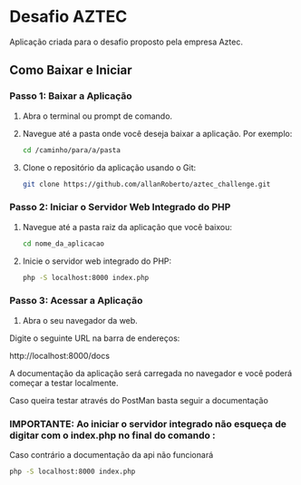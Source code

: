 # Desafio AZTEC

Aplicação criada para o desafio proposto pela empresa Aztec.

## Como Baixar e Iniciar

### Passo 1: Baixar a Aplicação

1. Abra o terminal ou prompt de comando.

2. Navegue até a pasta onde você deseja baixar a aplicação. Por exemplo:

   ```sh
   cd /caminho/para/a/pasta

   ```

3. Clone o repositório da aplicação usando o Git:

   ```sh
   git clone https://github.com/allanRoberto/aztec_challenge.git
   ```

### Passo 2: Iniciar o Servidor Web Integrado do PHP

1. Navegue até a pasta raiz da aplicação que você baixou:

   ```sh
   cd nome_da_aplicacao

   ```

2. Inicie o servidor web integrado do PHP:

   ```sh
   php -S localhost:8000 index.php
   ```

### Passo 3: Acessar a Aplicação

1. Abra o seu navegador da web.

Digite o seguinte URL na barra de endereços:

http://localhost:8000/docs

A documentação da aplicação será carregada no navegador e você poderá começar a testar localmente.

Caso queira testar através do PostMan basta seguir a documentação

### IMPORTANTE: Ao iniciar o servidor integrado não esqueça de digitar com o index.php no final do comando :

Caso contrário a documentação da api não funcionará

```sh
php -S localhost:8000 index.php
```
